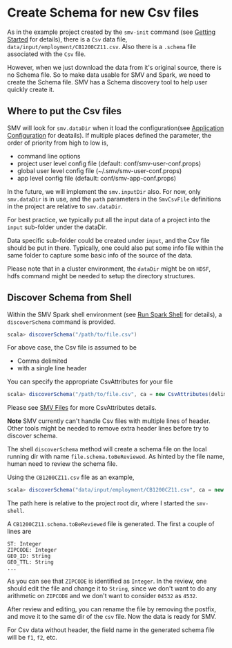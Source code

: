 # Create Schema for new Csv files

As in the example project created by the `smv-init` command (see [Getting Started](getting_started.md)
for details), there is a `Csv` data file, `data/input/employment/CB1200CZ11.csv`. Also there is
a `.schema` file associated with the `Csv` file.

However, when we just download the data from it's original source, there is no Schema file. So to make
data usable for SMV and Spark, we need to create the Schema file. SMV has a Schema discovery tool to
help user quickly create it.

## Where to put the Csv files

SMV will look for `smv.dataDir` when it load the configuration(see [Application Configuration](app_config.md) for deatails). If multiple places defined the parameter, the order of
priority from high to low is,

* command line options
* project user level config file (default: conf/smv-user-conf.props)
* global user level config file (~/.smv/smv-user-conf.props)
* app level config file (default: conf/smv-app-conf.props)  

In the future, we will implement the `smv.inputDir` also. For now, only `smv.dataDir` is in use, and
the `path` parameters in the `SmvCsvFile` definitions in the project are relative to `smv.dataDir`.

For best practice, we typically put all the input data of a project into the `input` sub-folder under the dataDir.

Data specific sub-folder could be created under `input`, and the Csv file should be put in there.
Typically, one could also put some info file within the same folder to capture some basic info of the
source of the data.

Please note that in a cluster environment, the `dataDir` might be on `HDSF`, hdfs command might be
needed to setup the directory structures.

## Discover Schema from Shell

Within the SMV Spark shell environment (see [Run Spark Shell](run_shell.md) for details), a
`discoverSchema` command is provided.

```scala
scala> discoverSchema("/path/to/file.csv")
```

For above case, the Csv file is assumed to be
* Comma delimited
* with a single line header

You can specify the appropriate CsvAttributes for your file

```scala
scala> discoverSchema("/path/to/file.csv", ca = new CsvAttributes(delimiter = '|', hasHeader = true))
```

Please see [SMV Files](smv_file.md) for more CsvAttributes details.

**Note** SMV currently can't handle Csv files with multiple lines of header. Other tools might be needed
to remove extra header lines before try to discover schema.

The shell `discoverSchema` method will create a schema file on the local running dir with name  `file.schema.toBeReviewed`. As
hinted by the file name, human need to review the schema file.

Using the `CB1200CZ11.csv` file as an example,
```scala
scala> discoverSchema("data/input/employment/CB1200CZ11.csv", ca = new CsvAttributes(delimiter = '|', hasHeader = true))
```
The path here is relative to the project root dir, where I started the `smv-shell`.

A `CB1200CZ11.schema.toBeReviewed` file is generated. The first a couple of lines are
```
ST: Integer
ZIPCODE: Integer
GEO_ID: String
GEO_TTL: String
...
```

As you can see that `ZIPCODE` is identified as `Integer`. In the review, one should edit the
file and change it to `String`, since we don't want to do any arithmetic on `ZIPCODE` and we don't
want to consider `04532` as `4532`.

After review and editing, you can rename the file by removing the postfix, and move it to the same dir
of the `csv` file. Now the data is ready for SMV.

For Csv data without header, the field name in the generated schema file will be `f1`, `f2`, etc.
